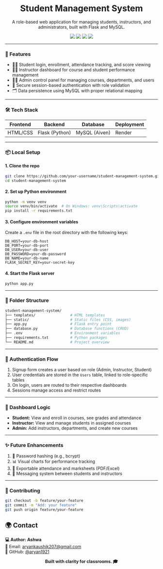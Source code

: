 <h1 align="center">
Student Management System</h1>
<p align="center">A role-based web application for managing students, instructors, and administrators, built with Flask and MySQL.</p>
<p align="center">
  <img src="https://img.shields.io/badge/Flask-Backend-lightgrey?style=for-the-badge&logo=flask" />
  <img src="https://img.shields.io/badge/MySQL-Relational%20Database-blue?style=for-the-badge&logo=mysql" />
  <img src="https://img.shields.io/badge/HTML%2FCSS-Frontend-orange?style=for-the-badge&logo=html5" />
  <img src="https://img.shields.io/badge/Render-Deployed-green?style=for-the-badge&logo=render" />
</p>

---

### 🚀 Features

- 👨‍🎓 Student login, enrollment, attendance tracking, and score viewing
- 👩‍🏫 Instructor dashboard for course and student performance management
- 🧑‍💼 Admin control panel for managing courses, departments, and users
- 🔐 Secure session-based authentication with role validation
- 🗂 Data persistence using MySQL with proper relational mapping

---

### 🛠 Tech Stack

| Frontend | Backend | Database | Deployment |
|----------|---------|----------|------------|
| HTML/CSS | Flask (Python) | MySQL (Aiven) | Render |

---

### 📦 Local Setup

#### 1. Clone the repo

```bash
git clone https://github.com/your-username/student-management-system.git
cd student-management-system
```

#### 2. Set up Python environment

```bash
python -m venv venv
source venv/bin/activate  # On Windows: venv\Scripts\activate
pip install -r requirements.txt
```

#### 3. Configure environment variables

Create a `.env` file in the root directory with the following keys:

```env
DB_HOST=your-db-host
DB_PORT=your-db-port
DB_USER=your-db-user
DB_PASSWORD=your-db-password
DB_NAME=your-db-name
FLASK_SECRET_KEY=your-secret-key
```

#### 4. Start the Flask server

```bash
python app.py
```

---

### 📁 Folder Structure

```bash
student-management-system/
├── templates/                # HTML templates
├── static/                   # Static files (CSS, images)
├── app.py                    # Flask entry point
├── database.py               # Database functions (CRUD)
├── .env                      # Environment variables
├── requirements.txt          # Python packages
└── README.md                 # Project overview
```

---

### 🔄 Authentication Flow

1. Signup form creates a user based on role (Admin, Instructor, Student)
2. User credentials are stored in the `Users` table, linked to role-specific tables
3. On login, users are routed to their respective dashboards
4. Sessions manage access and restrict routes

---

### 🧠 Dashboard Logic

- **Student:** View and enroll in courses, see grades and attendance
- **Instructor:** View and manage students in assigned courses
- **Admin:** Add instructors, departments, and create new courses

---

### ✨ Future Enhancements

1. 🔐 Password hashing (e.g., bcrypt)
2. 📊 Visual charts for performance tracking
3. 🧾 Exportable attendance and marksheets (PDF/Excel)
4. 💬 Messaging system between students and instructors

---

### 🤝 Contributing

```bash
git checkout -b feature/your-feature
git commit -m "Add: your feature"
git push origin feature/your-feature
```

## 🌍 Contact

**💻 Author: Ashwa**<br>
📧 Email: aryankaushik207@gmail.com<br>
🐙 GitHub: [@aryan1921](https://github.com/aryan1921)<br>

<p align="center">
  <b>Built with clarity for classrooms. 🎓</b>
</p>

